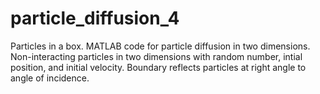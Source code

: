 # particle_diffusion_4
Particles in a box. MATLAB code for particle diffusion in two dimensions. Non-interacting particles in two dimensions with random number, intial position, and initial velocity. Boundary reflects particles at right angle to angle of incidence.
